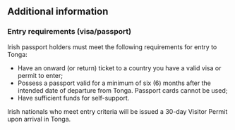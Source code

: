 ## Additional information

### **Entry requirements (visa/passport)**

Irish passport holders must meet the following requirements for entry to Tonga:

* Have an onward (or return) ticket to a country you have a valid visa or permit to enter;
* Possess a passport valid for a minimum of six (6) months after the intended date of departure from Tonga. Passport cards cannot be used;
* Have sufficient funds for self-support.

Irish nationals who meet entry criteria will be issued a 30-day Visitor Permit upon arrival in Tonga.